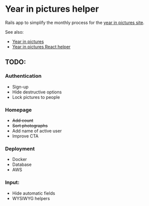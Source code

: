 # Year in pictures helper

Rails app to simplify the monthly process for the [year in pictures site](https://www.theyearinpictures.co.uk/).

See also:

* [Year in pictures](https://github.com/tomnatt/year-in-pictures)
* [Year in pictures React helper](https://github.com/tomnatt/year-in-pictures-helper)

## TODO:

### Authentication
* Sign-up
* Hide destructive options
* Lock pictures to people

### Homepage
* ~~Add count~~
* ~~Sort photographs~~
* Add name of active user
* Improve CTA

### Deployment
* Docker
* Database
* AWS

### Input:
* Hide automatic fields
* WYSIWYG helpers

